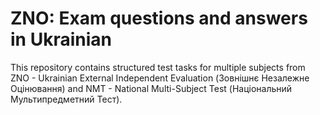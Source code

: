 # ZNO: Exam questions and answers in Ukrainian
This repository contains structured test tasks for multiple subjects from ZNO - Ukrainian External Independent Evaluation (Зовнішнє Незалежне Оцінювання) and NMT - National Multi-Subject Test (Національний Мультипредметний Тест).
